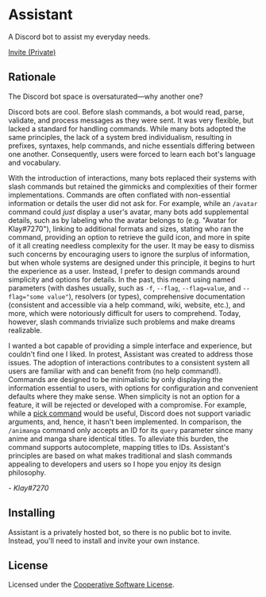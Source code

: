 # Assistant

A Discord bot to assist my everyday needs.

[Invite (Private)](https://discord.com/api/oauth2/authorize?client_id=856158596344709130&permissions=9216&scope=bot%20applications.commands)

## Rationale

The Discord bot space is oversaturated—why another one?

Discord bots are cool. Before slash commands, a bot would read, parse, validate, and process messages as they were sent.
It was very flexible, but lacked a standard for handling commands. While many bots adopted the same principles, the lack
of a system bred individualism, resulting in prefixes, syntaxes, help commands, and niche essentials differing between
one another. Consequently, users were forced to learn each bot's language and vocabulary.

With the introduction of interactions, many bots replaced their systems with slash commands but retained the gimmicks
and complexities of their former implementations. Commands are often conflated with non-essential information or details
the user did not ask for. For example, while an `/avatar` command could *just* display a user's avatar, many bots add
supplemental details, such as by labeling who the avatar belongs to (e.g. "Avatar for Klay#7270"), linking to
additional formats and sizes, stating who ran the command, providing an option to retrieve the guild icon, and more in
spite of it all creating needless complexity for the user. It may be easy to dismiss such concerns by encouraging users
to ignore the surplus of information, but when whole systems are designed under this principle, it begins to hurt the
experience as a user. Instead, I prefer to design commands around simplicity and options for details. In the past, this
meant using named parameters (with dashes usually, such as `-f`, `--flag`, `--flag=value`, and `--flag="some value"`),
resolvers (or types), comprehensive documentation (consistent and accessible via a help command, wiki, website, etc.),
and more, which were notoriously difficult for users to comprehend. Today, however, slash commands trivialize such
problems and make dreams realizable.

I wanted a bot capable of providing a simple interface and experience, but couldn't find one I liked. In protest,
Assistant was created to address those issues. The adoption of interactions contributes to a consistent system all users
are familiar with and can benefit from (no help command!). Commands are designed to be minimalistic by only displaying
the information essential to users, with options for configuration and convenient defaults where they make sense. When
simplicity is not an option for a feature, it will be rejected or developed with a compromise. For example, while
a [pick command](https://github.com/KyleErhabor/assistant/issues/17) would be useful, Discord does not support variadic
arguments, and, hence, it hasn't been implemented. In comparison, the `/animanga` command only accepts an ID for
its `query` parameter since many anime and manga share identical titles. To alleviate this burden, the command supports
autocomplete, mapping titles to IDs. Assistant's principles are based on what makes traditional and slash commands
appealing to developers and users so I hope you enjoy its design philosophy.

*- Klay#7270*

## Installing

Assistant is a privately hosted bot, so there is no public bot to invite. Instead, you'll need to install and invite
your own instance.

## License

Licensed under the [Cooperative Software License](./LICENSE).
